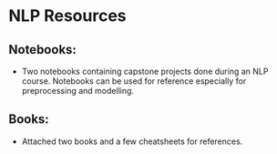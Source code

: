 # NLP Resources

## Notebooks: 
- Two notebooks containing capstone projects done during an NLP course. Notebooks can be used for reference especially for preprocessing and modelling.

## Books:
- Attached two books and a few cheatsheets for references.

